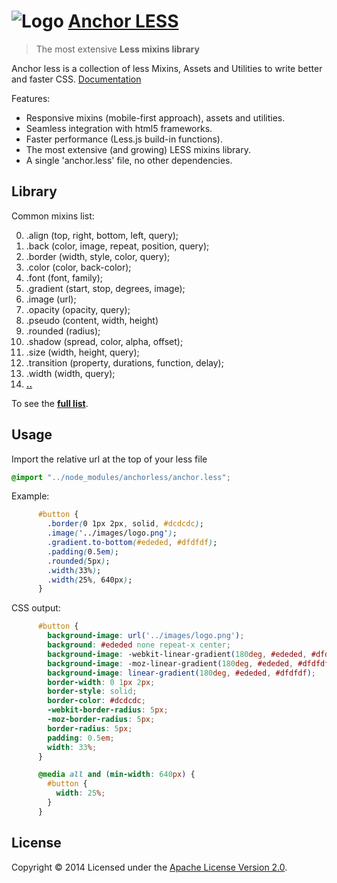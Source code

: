 # ![Logo](http://invader365.github.io/anchorLESS/img/logo-main-small.png) [ Anchor LESS](http://invader365.github.io/anchorLESS)

> The most extensive **Less mixins library**

Anchor less is a collection of less Mixins, Assets and Utilities to write better and faster CSS. [Documentation](http://invader365.github.io/anchorLESS)

Features:

- Responsive mixins (mobile-first approach), assets and utilities.
- Seamless integration with html5 frameworks.
- Faster performance (Less.js build-in functions).
- The most extensive (and growing) LESS mixins library.
- A single 'anchor.less' file, no other dependencies.

## Library

Common mixins list:

00. .align (top, right, bottom, left, query);
00. .back (color, image, repeat, position, query);
00. .border (width, style, color, query);
00. .color (color, back-color);
00. .font (font, family);
00. .gradient (start, stop, degrees, image);
00. .image (url);
00. .opacity (opacity, query);
00. .pseudo (content, width, height)
00. .rounded (radius);
00. .shadow (spread, color, alpha, offset);
00. .size (width, height, query);
00. .transition (property, durations, function, delay);
00. .width (width, query);
00. **[..](src/README.md)**

To see the **[full list](http://invader365.github.io/anchorLESS/html/reference.html)**.

## Usage
Import the relative url at the top of your less file

```css
@import "../node_modules/anchorless/anchor.less";
```
Example:
```css
      #button {
        .border(0 1px 2px, solid, #dcdcdc);
        .image('../images/logo.png');
        .gradient.to-bottom(#ededed, #dfdfdf);
        .padding(0.5em);
        .rounded(5px);
        .width(33%);
        .width(25%, 640px);
      }
```
CSS output:
```css
      #button {
        background-image: url('../images/logo.png');
        background: #ededed none repeat-x center;
        background-image: -webkit-linear-gradient(180deg, #ededed, #dfdfdf);
        background-image: -moz-linear-gradient(180deg, #ededed, #dfdfdf);
        background-image: linear-gradient(180deg, #ededed, #dfdfdf);
        border-width: 0 1px 2px;
        border-style: solid;
        border-color: #dcdcdc;
        -webkit-border-radius: 5px;
        -moz-border-radius: 5px;
        border-radius: 5px;
        padding: 0.5em;
        width: 33%;
      }

      @media all and (min-width: 640px) {
        #button {
          width: 25%;
        }
      }
```
## License

Copyright © 2014 Licensed under the [Apache License Version 2.0](LICENSE).
